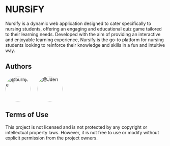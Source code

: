 # NURSiFY

Nursify is a dynamic web application designed to cater specifically to nursing students, offering an engaging and educational quiz game tailored to their learning needs. Developed with the aim of providing an interactive and enjoyable learning experience, Nursify is the go-to platform for nursing students looking to reinforce their knowledge and skills in a fun and intuitive way.


## Authors

<div style="display: flex; flex-wrap: wrap;">
  <div style="margin-right: 20px;">
    <a href="https://github.com/burnjoe"><img src="https://github.com/burnjoe.png" alt="@burnjoe" style="border-radius: 100%; width: 80px;"></a><br>
  </div>
  
  <div style="margin-right: 20px;">
    <a href="https://github.com/Jderl"><img src="https://github.com/Jderl.png" alt="@Jderl" style="border-radius: 100%; width: 80px;"></a><br>
  </div>
</div>


## Terms of Use

This project is not licensed and is not protected by any copyright or intellectual property laws. However, it is not free to use or modify without explicit permission from the project owners.